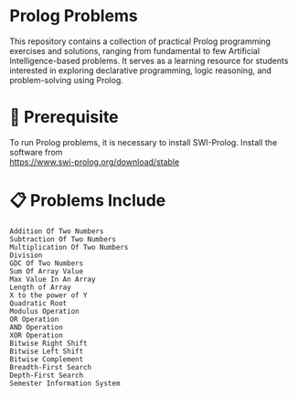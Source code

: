 # Prolog Problems
This repository contains a collection of practical Prolog programming exercises and solutions, ranging from fundamental to few Artificial Intelligence-based problems. It serves as a learning resource for students interested in exploring declarative programming, logic reasoning, and problem-solving using Prolog.



# 🔧 Prerequisite
To run Prolog problems, it is necessary to install SWI-Prolog. Install the software from    
       https://www.swi-prolog.org/download/stable


# 📋 Problems Include


    Addition Of Two Numbers
    Subtraction Of Two Numbers
    Multiplication Of Two Numbers
    Division
    GDC Of Two Numbers
    Sum Of Array Value
    Max Value In An Array
    Length of Array
    X to the power of Y
    Quadratic Root
    Modulus Operation
    OR Operation
    AND Operation
    XOR Operation
    Bitwise Right Shift
    Bitwise Left Shift
    Bitwise Complement
    Breadth-First Search
    Depth-First Search
    Semester Information System




    
    
    
